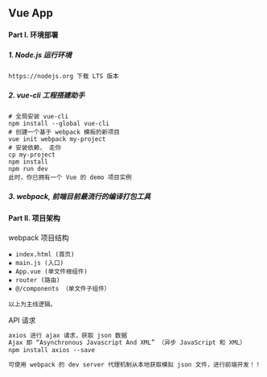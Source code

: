## Vue App

#### Part I. 环境部署

##### 1. Node.js 运行环境
```
https://nodejs.org 下载 LTS 版本
```
##### 2. vue-cli 工程搭建助手
```
# 全局安装 vue-cli
npm install --global vue-cli
# 创建一个基于 webpack 模板的新项目
vue init webpack my-project
# 安装依赖， 走你
cp my-project
npm install 
npm run dev
此时，你已拥有一个 Vue 的 demo 项目实例
```
##### 3. webpack, 前端目前最流行的编译打包工具


#### Part II. 项目架构

webpack 项目结构

```
▪ index.html (首页)
▪ main.js (入口)
▪ App.vue (单文件根组件)
▪ router (路由)
▪ @/components （单文件子组件）

以上为主线逻辑。
```

API 请求

```html
axios 进行 ajax 请求，获取 json 数据
Ajax 即 “Asynchronous Javascript And XML” （异步 JavaScript 和 XML）
npm install axios --save

可使用 webpack 的 dev server 代理机制从本地获取模拟 json 文件，进行前端开发！！
```

